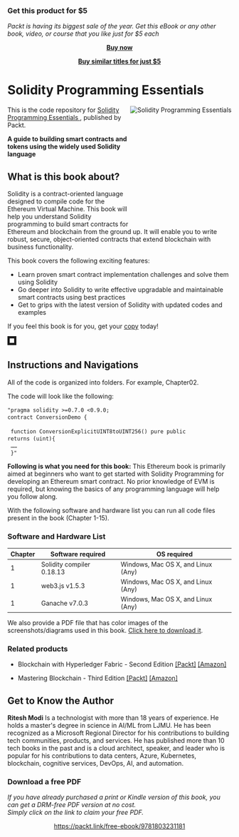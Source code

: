 
### Get this product for $5

<i>Packt is having its biggest sale of the year. Get this eBook or any other book, video, or course that you like just for $5 each</i>


<b><p align='center'>[Buy now](https://packt.link/9781803231181)</p></b>


<b><p align='center'>[Buy similar titles for just $5](https://subscription.packtpub.com/search)</p></b>


# Solidity Programming Essentials 

<a href="https://www.packtpub.com/product/low-code-application-development-with-appian/9781800205628?utm_source=github&utm_medium=repository&utm_campaign="><img src="https://static.packt-cdn.com/products/9781788831383/cover/smaller" alt="Solidity Programming Essentials  " height="256px" align="right"></a>

This is the code repository for [Solidity Programming Essentials  ](https://www.packtpub.com/product/solidity-programming-essentials/9781788831383), published by Packt.

**A guide to building smart contracts and tokens using the widely used Solidity language**


## What is this book about?
Solidity is a contract-oriented language designed to compile code for the Ethereum Virtual Machine. This book will help you understand Solidity programming to build smart contracts for Ethereum and blockchain from the ground up. It will enable you to write robust, secure, object-oriented contracts that extend blockchain with business functionality.

This book covers the following exciting features:

* Learn proven smart contract implementation challenges and solve them using Solidity
* Go deeper into Solidity to write effective upgradable and maintainable smart contracts using best practices
* Get to grips with the latest version of Solidity with updated codes and examples


If you feel this book is for you, get your [copy](https://www.amazon.com/dp/1788831381) today!

<a href="https://www.packtpub.com/?utm_source=github&utm_medium=banner&utm_campaign=GitHubBanner"><img src="https://raw.githubusercontent.com/PacktPublishing/GitHub/master/GitHub.png" 
alt="https://www.packtpub.com/" border="5" /></a>

## Instructions and Navigations
All of the code is organized into folders. For example, Chapter02.

The code will look like the following:
```
"pragma solidity >=0.7.0 <0.9.0;
contract ConversionDemo {

 function ConversionExplicitUINT8toUINT256() pure public
returns (uint){
 ……
 }"

```

**Following is what you need for this book:**
This Ethereum book is primarily aimed at beginners who want to get started with Solidity Programming for developing an Ethereum smart contract. No prior knowledge of EVM is required, but knowing the basics of any programming language will help you follow along.

With the following software and hardware list you can run all code files present in the book (Chapter 1-15).
### Software and Hardware List
| Chapter | Software required | OS required |
| -------- | ------------------------------------ | ----------------------------------- |
| 1 | Solidity compiler 0.18.13 | Windows, Mac OS X, and Linux (Any) |
| 1 | web3.js v1.5.3 | Windows, Mac OS X, and Linux (Any) |
| 1 | Ganache v7.0.3 | Windows, Mac OS X, and Linux (Any) |


We also provide a PDF file that has color images of the screenshots/diagrams used in this book. [Click here to download it](https://static.packt-cdn.com/downloads/9781803231181_ColorImages.pdf).

### Related products
* Blockchain with Hyperledger Fabric - Second Edition [[Packt]](https://www.packtpub.com/product/blockchain-with-hyperledger-fabric-second-edition/9781839218750) [[Amazon]](https://www.amazon.com/dp/1839218754)

* Mastering Blockchain - Third Edition   [[Packt]](https://www.packtpub.com/product/mastering-blockchain-third-edition/9781839213199) [[Amazon]](https://www.amazon.com/dp/1839213191)



## Get to Know the Author
**Ritesh Modi**
Is a technologist with more than 18 years of experience. He holds a master's degree in science in AI/ML from LJMU. He has been recognized as a Microsoft Regional Director for his contributions to building tech communities, products, and services. He has published more than 10 tech books in the past and is a cloud architect, speaker, and leader who is popular for his contributions to data centers, Azure, Kubernetes, blockchain, cognitive services, DevOps, AI, and automation.






### Download a free PDF

 <i>If you have already purchased a print or Kindle version of this book, you can get a DRM-free PDF version at no cost.<br>Simply click on the link to claim your free PDF.</i>
<p align="center"> <a href="https://packt.link/free-ebook/9781803231181">https://packt.link/free-ebook/9781803231181 </a> </p>